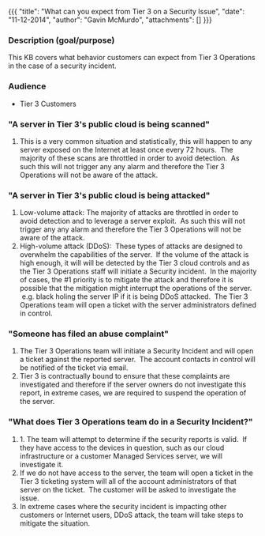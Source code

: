 {{{
  "title": "What can you expect from Tier 3 on a Security Issue",
  "date": "11-12-2014",
  "author": "Gavin McMurdo",
  "attachments": []
}}}

<h3>Description (goal/purpose)</h3>
<p>This KB covers what behavior customers can expect from Tier 3 Operations in the case of a security incident. &nbsp;</p>
<h3>Audience</h3>
<ul>
  <li>Tier 3 Customers</li>
</ul>
<h3>"A server in Tier 3's public cloud is being scanned"</h3>
<ol>
  <li>This is a very common situation and statistically, this will happen to any server exposed on the Internet at least once every 72 hours. &nbsp;The majority of these scans are throttled in order to avoid detection. &nbsp;As such this will not trigger
    any any alarm and therefore the Tier 3 Operations will not be aware of the attack.</li>
</ol>
<h3>"A server in Tier 3's public cloud is being attacked"</h3>
<ol>
  <li>Low-volume attack: The majority of attacks are throttled in order to avoid detection and to leverage a server exploit. &nbsp;As such this will not trigger any any alarm and therefore the Tier 3 Operations will not be aware of the attack.</li>
  <li>High-volume attack (DDoS): &nbsp;These types of attacks are designed to overwhelm the capabilities of the server. &nbsp;If the volume of the attack is high enough, it will will be detected by the Tier 3 cloud controls and as the Tier 3 Operations staff
    will initiate a Security incident. &nbsp;In the majority of cases, the #1 priority is to mitigate the attack and therefore it is possible that the mitigation might interrupt the operations of the server. &nbsp;e.g. black holing the server IP if it
    is being DDoS attacked. &nbsp;The Tier 3 Operations team will open a ticket with the server administrators defined in control.</li>
</ol>
<div>
  <h3>"Someone has filed an abuse complaint"</h3>
  <ol>
    <li>The Tier 3 Operations team will initiate a Security Incident and will open a ticket against the reported server. &nbsp;The account contacts in control will be notified of the ticket via email.</li>
    <li>Tier 3 is contractually bound to ensure that these complaints are investigated and therefore if the server owners do not investigate this report, in extreme cases, we are required to suspend the operation of the server. &nbsp;</li>
  </ol>
</div>
<div>
  <h3>"What does Tier 3 Operations team do in a Security Incident?"</h3>
  <ol>
    <li>1. The team will attempt to determine if the security reports is valid. &nbsp;If they have access to the devices in question, such as our cloud infrastructure or a customer Managed Services server, we will investigate it.</li>
    <li>If we do not have access to the server, the team will open a ticket in the Tier 3 ticketing system will all of the account administrators of that server on the ticket. &nbsp;The customer will be asked to investigate the issue.</li>
    <li>In extreme cases where the security&nbsp;incident&nbsp;is impacting other customers or Internet users, DDoS attack, the team will take steps to mitigate the&nbsp;situation.</li>
  </ol>
  
  
  
</div>
<div>&nbsp;</div>